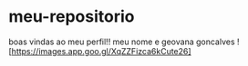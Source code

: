 # meu-repositorio
boas vindas ao meu perfil!!
meu nome e geovana goncalves
![https://images.app.goo.gl/XqZZFizca6kCute26]
